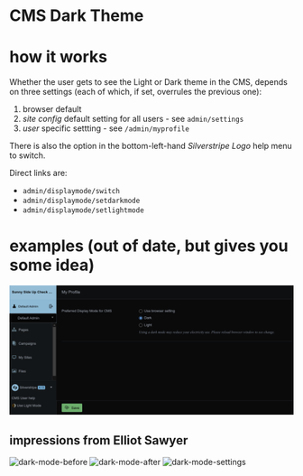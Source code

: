 CMS Dark Theme
===============================================
# how it works

Whether the user gets to see the Light or Dark theme in the CMS, depends on three settings (each of which, if set, overrules the previous one):

1. browser default
2. _site config_ default setting for all users - see `admin/settings`
3. _user_ specific settting - see `/admin/myprofile`

There is also the option in the bottom-left-hand _Silverstripe Logo_ help menu to switch. 

Direct links are:

- `admin/displaymode/switch`
- `admin/displaymode/setdarkmode`
- `admin/displaymode/setlightmode`

# examples (out of date, but gives you some idea)
![basic-example](/docs/en/images/example.png)

## impressions from Elliot Sawyer
![dark-mode-before](https://github.com/elliot-sawyer/silverstripe-cms-dark-theme/assets/354793/c079b299-a806-4816-911a-2e1e8a893558)
![dark-mode-after](https://github.com/elliot-sawyer/silverstripe-cms-dark-theme/assets/354793/b7f073a8-8a98-42fc-a837-d3b045e81070)
![dark-mode-settings](https://github.com/elliot-sawyer/silverstripe-cms-dark-theme/assets/354793/b618de71-e17f-4571-a0e2-760b064b9a76)
